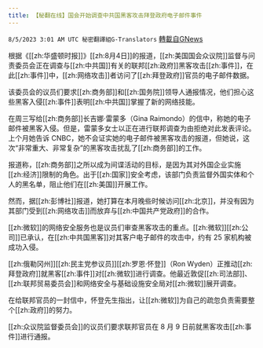 ```yaml
---
title: 【秘翻在线】国会开始调查中共国黑客攻击拜登政府电子邮件事件
---
```

`8/5/2023 3:01 AM UTC 秘密翻譯組G-Translators` [轉載自GNews](https://gnews.org/articles/1526612)

根据《[[zh:华盛顿时报]]》[[zh:8月4日]]的报道，[[zh:美国国会众议院]]监督与问责委员会正在调查与[[zh:中共国]]有关的联邦[[zh:政府]]黑客攻击[[zh:事件]]，在此[[zh:事件]]中，[[zh:网络攻击]]者访问了[[zh:拜登政府]]官员的电子邮件数据。

该委员会的议员们要求[[zh:商务部]]和[[zh:国务院]]领导人通报情况，他们担心这些黑客入侵[[zh:事件]]表明[[zh:中共国]]掌握了新的网络技能。

在周三写给[[zh:商务部]]长吉娜·雷蒙多（Gina Raimondo）的信中，称她的电子邮件被黑客入侵。但是，雷蒙多女士以正在进行联邦调查为由拒绝对此发表评论。上个月她告诉 CNBC，她不会证实她的电子邮件被黑客攻击的报道，但她说，这次“非常重大、非常复杂”的黑客攻击扰乱了[[zh:商务部]]的工作。

报道称，[[zh:商务部]]之所以成为间谍活动的目标，是因为其对外国企业实施[[zh:经济]]限制的角色。出于[[zh:国家]]安全考虑，该部门负责监督外国实体和个人的黑名单，阻止他们在[[zh:美国]]开展工作。

然而，据[[zh:彭博社]]报道，她打算在本月晚些时候访问[[zh:北京]]，并没有因为其部门受到[[zh:网络攻击]]而放弃与[[zh:中国共产党政府]]的合作。

[[zh:微软]]的网络安全服务也是议员们审查黑客攻击的重点。[[zh:微软]][[zh:公司]]已承认，在[[zh:中共国黑客]]对其客户电子邮件的攻击中，约有 25 家机构被成功入侵。

[[zh:俄勒冈州]][[zh:民主党参议员]][[zh:罗恩·怀登]]（Ron Wyden）正推动[[zh:拜登政府]]就黑客[[zh:事件]]对[[zh:微软]]进行调查。他最近敦促[[zh:司法部]]、[[zh:联邦贸易委员会]]和网络安全与基础设施安全局对[[zh:微软]]展开调查。

在给联邦官员的一封信中，怀登先生指出，让[[zh:微软]]为自己的疏忽负责需要整个[[zh:政府]]的努力。

[[zh:众议院监督委员会]]的议员们要求联邦官员在 8 月 9 日前就黑客攻击[[zh:事件]]进行通报。
